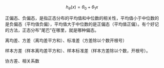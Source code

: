 $$
h_\theta(x) = \theta_0 + \theta_1x
$$


正偏态、负偏态，是指正态分布的平均值和中位数的相关性，平均值小于中位数的是负偏态（平均值负偏），平均值大于中位数的是正偏态（平均值正偏）。有个好记的方法，正态分布"尾巴"在哪里，就是哪种偏态。

离均差、方差（离均差平方和）、标准差（方差除以个数开根号）

样本方差（样本离均差平方和）、样本标准差（样本方差除以个数，开根号）。

协方差、相关系数
